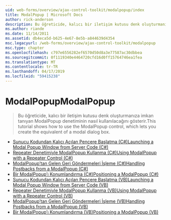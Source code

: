 ```yaml
---
uid: web-forms/overview/ajax-control-toolkit/modalpopup/index
title: ModalPopup | Microsoft Docs
author: rick-anderson
description: Bu öğreticide, kalıcı bir iletişim kutusu denk oluşturmanıza imkan tanıyan ModalPopup denetiminin nasıl kullanılacağını gösterir.
ms.author: riande
ms.date: 11/14/2011
ms.assetid: db4eca5d-b625-4e67-8e5b-a844639d4354
msc.legacyurl: /web-forms/overview/ajax-control-toolkit/modalpopup
msc.type: chapter
ms.openlocfilehash: c797e6556282ef6570d50d8a3e77587ac30dbbea
ms.sourcegitcommit: 0f1119340e4464720cfd16d0ff15764746ea1fea
ms.translationtype: MT
ms.contentlocale: tr-TR
ms.lasthandoff: 04/17/2019
ms.locfileid: "59415238"
---
```

# <a name="modalpopup"></a><span data-ttu-id="d27a6-103">ModalPopup</span><span class="sxs-lookup"><span data-stu-id="d27a6-103">ModalPopup</span></span>

> <span data-ttu-id="d27a6-104">Bu öğreticide, kalıcı bir iletişim kutusu denk oluşturmanıza imkan tanıyan ModalPopup denetiminin nasıl kullanılacağını gösterir.</span><span class="sxs-lookup"><span data-stu-id="d27a6-104">This tutorial shows how to use the ModalPopup control, which lets you create the equivalent of a modal dialog box.</span></span>


- [<span data-ttu-id="d27a6-105">Sunucu Kodundan Kalıcı Açılan Pencere Başlatma (C#)</span><span class="sxs-lookup"><span data-stu-id="d27a6-105">Launching a Modal Popup Window from Server Code (C#)</span></span>](launching-a-modal-popup-window-from-server-code-cs.md)
- [<span data-ttu-id="d27a6-106">Repeater Denetimiyle ModalPopup Kullanma (C#)</span><span class="sxs-lookup"><span data-stu-id="d27a6-106">Using ModalPopup with a Repeater Control (C#)</span></span>](using-modalpopup-with-a-repeater-control-cs.md)
- [<span data-ttu-id="d27a6-107">ModalPopup’tan Gelen Geri Göndermeleri İşleme (C#)</span><span class="sxs-lookup"><span data-stu-id="d27a6-107">Handling Postbacks from a ModalPopup (C#)</span></span>](handling-postbacks-from-a-modalpopup-cs.md)
- [<span data-ttu-id="d27a6-108">Bir ModalPopup’ı Konumlandırma (C#)</span><span class="sxs-lookup"><span data-stu-id="d27a6-108">Positioning a ModalPopup (C#)</span></span>](positioning-a-modalpopup-cs.md)
- [<span data-ttu-id="d27a6-109">Sunucu Kodundan Kalıcı Açılan Pencere Başlatma (VB)</span><span class="sxs-lookup"><span data-stu-id="d27a6-109">Launching a Modal Popup Window from Server Code (VB)</span></span>](launching-a-modal-popup-window-from-server-code-vb.md)
- [<span data-ttu-id="d27a6-110">Repeater Denetimiyle ModalPopup Kullanma (VB)</span><span class="sxs-lookup"><span data-stu-id="d27a6-110">Using ModalPopup with a Repeater Control (VB)</span></span>](using-modalpopup-with-a-repeater-control-vb.md)
- [<span data-ttu-id="d27a6-111">ModalPopup’tan Gelen Geri Göndermeleri İşleme (VB)</span><span class="sxs-lookup"><span data-stu-id="d27a6-111">Handling Postbacks from a ModalPopup (VB)</span></span>](handling-postbacks-from-a-modalpopup-vb.md)
- [<span data-ttu-id="d27a6-112">Bir ModalPopup’ı Konumlandırma (VB)</span><span class="sxs-lookup"><span data-stu-id="d27a6-112">Positioning a ModalPopup (VB)</span></span>](positioning-a-modalpopup-vb.md)
